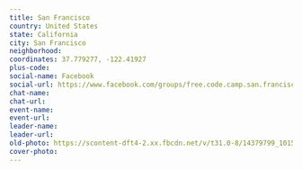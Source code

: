 ```yaml
---
title: San Francisco
country: United States
state: California
city: San Francisco
neighborhood: 
coordinates: 37.779277, -122.41927
plus-code:
social-name: Facebook
social-url: https://www.facebook.com/groups/free.code.camp.san.francisco
chat-name:
chat-url:
event-name:
event-url:
leader-name:
leader-url:
old-photo: https://scontent-dft4-2.xx.fbcdn.net/v/t31.0-8/14379799_10154543981983588_5619695716027645878_o.jpg?oh=7465f28a4752a15d934e5cfee8bcef66&oe=5950D0DD
cover-photo:
---
```

